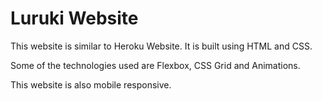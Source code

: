 # Luruki Website

This website is similar to Heroku Website. It is built using HTML and CSS.

Some of the technologies used are Flexbox, CSS Grid and Animations.

This website is also mobile responsive.

